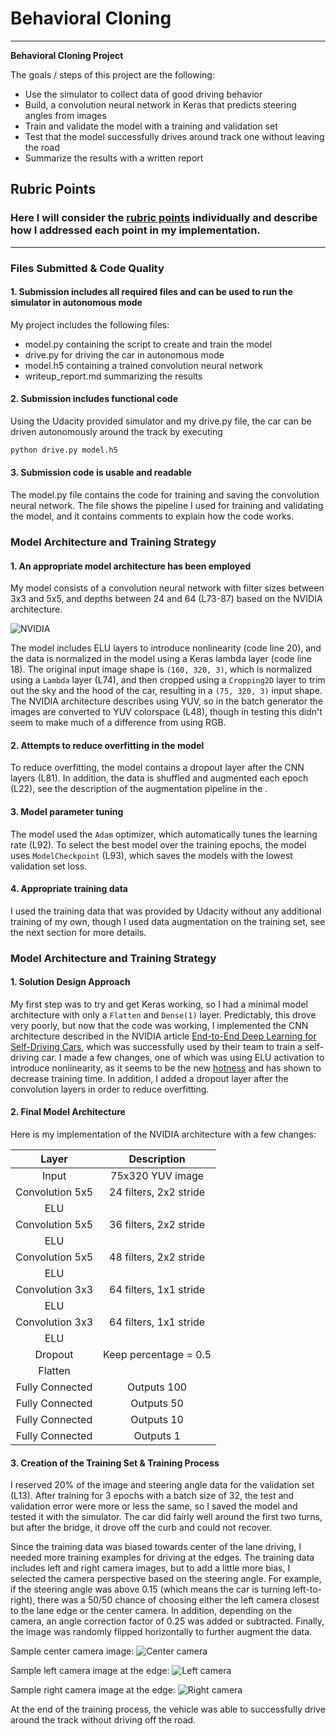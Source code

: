 # **Behavioral Cloning** 

---

**Behavioral Cloning Project**

The goals / steps of this project are the following:
* Use the simulator to collect data of good driving behavior
* Build, a convolution neural network in Keras that predicts steering angles from images
* Train and validate the model with a training and validation set
* Test that the model successfully drives around track one without leaving the road
* Summarize the results with a written report


[//]: # (Image References)

[nvidia]: ./examples/nvidia.png "NVIDIA"
[center]: ./examples/center.jpg "Center"
[left]: ./examples/left.jpg "Left"
[right]: ./examples/right.jpg "Right"


## Rubric Points
### Here I will consider the [rubric points](https://review.udacity.com/#!/rubrics/432/view) individually and describe how I addressed each point in my implementation.  

---
### Files Submitted & Code Quality

#### 1. Submission includes all required files and can be used to run the simulator in autonomous mode

My project includes the following files:
* model.py containing the script to create and train the model
* drive.py for driving the car in autonomous mode
* model.h5 containing a trained convolution neural network 
* writeup_report.md summarizing the results

#### 2. Submission includes functional code
Using the Udacity provided simulator and my drive.py file, the car can be driven autonomously around the track by executing 
```sh
python drive.py model.h5
```

#### 3. Submission code is usable and readable

The model.py file contains the code for training and saving the convolution neural network. The file shows the pipeline I used for training and validating the model, and it contains comments to explain how the code works.

### Model Architecture and Training Strategy

#### 1. An appropriate model architecture has been employed

My model consists of a convolution neural network with filter sizes between 3x3 and 5x5, and depths between 24 and 64 (L73-87) based on the NVIDIA architecture.

![NVIDIA][nvidia]

The model includes ELU layers to introduce nonlinearity (code line 20), and the data is normalized in the model using a Keras lambda layer (code line 18).
The original input image shape is `(160, 320, 3)`, which is normalized using a `Lambda` layer (L74), and then cropped using a `Cropping2D` layer to trim out the sky and the hood of the car, resulting in a `(75, 320, 3)` input shape. The NVIDIA architecture describes using YUV, so in the batch generator the images are converted to YUV colorspace (L48), though in testing this didn't seem to make much of a difference from using RGB.

#### 2. Attempts to reduce overfitting in the model

To reduce overfitting, the model contains a dropout layer after the CNN layers (L81). In addition, the data is shuffled and augmented each epoch (L22), see the description of the augmentation pipeline in the .
#### 3. Model parameter tuning

The model used the `Adam` optimizer, which automatically tunes the learning rate (L92). To select the best model over the training epochs, the model uses `ModelCheckpoint` (L93), which saves the models with the lowest validation set loss.

#### 4. Appropriate training data

I used the training data that was provided by Udacity without any additional training of my own, though I used data augmentation on the training set, see the next section for more details. 

### Model Architecture and Training Strategy

#### 1. Solution Design Approach

My first step was to try and get Keras working, so I had a minimal model architecture with only a `Flatten` and `Dense(1)` layer. Predictably, this drove very poorly, but now that the code was working, I implemented the CNN architecture described in the NVIDIA article [End-to-End Deep Learning for Self-Driving Cars](https://devblogs.nvidia.com/deep-learning-self-driving-cars/), which was successfully used by their team to train a self-driving car. I made a few changes, one of which was using ELU activation to introduce nonlinearity, as it seems to be the new [hotness](https://sefiks.com/2018/01/02/elu-as-a-neural-networks-activation-function/) and has shown to decrease training time. In addition, I added a dropout layer after the convolution layers in order to reduce overfitting.

#### 2. Final Model Architecture

Here is my implementation of the NVIDIA architecture with a few changes:

| Layer                 |     Description	        					            | 
|:---------------------:|:---------------------------------------------:| 
| Input         		    | 75x320 YUV image   			  		                | 
| Convolution 5x5     	| 24 filters, 2x2 stride                        |
| ELU					          |												                        |
| Convolution 5x5     	| 36 filters, 2x2 stride                     	  |
| ELU					          |												                        |
| Convolution 5x5     	| 48 filters, 2x2 stride                     	  |
| ELU					          |												                        |
| Convolution 3x3     	| 64 filters, 1x1 stride                     	  |
| ELU					          |												                        |
| Convolution 3x3     	| 64 filters, 1x1 stride                     	  |
| ELU					          |												                        |
| Dropout				        | Keep percentage = 0.5						            	|
| Flatten			          |           				 					                  |
| Fully Connected		    | Outputs 100                 									|
| Fully Connected		    | Outputs 50                   									|
| Fully Connected		    | Outputs 10                   									|
| Fully Connected		    | Outputs 1                   									|

#### 3. Creation of the Training Set & Training Process

I reserved 20% of the image and steering angle data for the validation set (L13). After training for 3 epochs with a batch size of 32, the test and validation error were more or less the same, so I saved the model and tested it with the simulator. The car did fairly well around the first two turns, but after the bridge, it drove off the curb and could not recover.

Since the training data was biased towards center of the lane driving, I needed more training examples for driving at the edges. The training data includes left and right camera images, but to add a little more bias, I selected the camera perspective based on the steering angle. For example, if the steering angle was above 0.15 (which means the car is turning left-to-right), there was a 50/50 chance of choosing either the left camera closest to the lane edge or the center camera. In addition, depending on the camera, an angle correction factor of 0.25 was added or subtracted. Finally, the image was randomly flipped horizontally to further augment the data.

Sample center camera image:
![Center camera][center]

Sample left camera image at the edge:
![Left camera][left]

Sample right camera image at the edge:
![Right camera][right]

At the end of the training process, the vehicle was able to successfully drive around the track without driving off the road.
